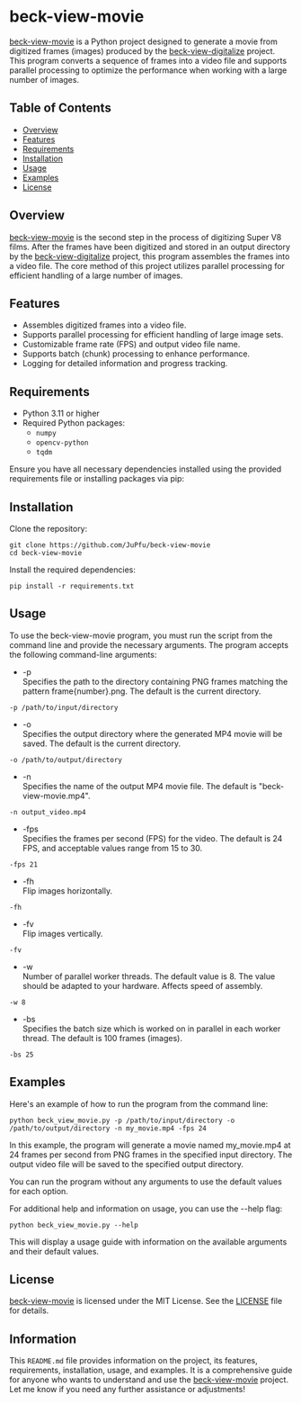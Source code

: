 # beck-view-movie

[beck-view-movie](https://github.com/JuPfu/beck-view-movie) is a Python project designed to generate a movie from digitized frames (images) produced by the [beck-view-digitalize](https://github.com/JuPfu/beck-view-digitalize) project. This program converts a sequence of frames into a video file and supports parallel processing to optimize the performance when working with a large number of images.

## Table of Contents

- [Overview](#overview)
- [Features](#features)
- [Requirements](#requirements)
- [Installation](#installation)
- [Usage](#usage)
- [Examples](#examples)
- [License](#license)

## Overview

[beck-view-movie](https://github.com/JuPfu/beck-view-movie) is the second step in the process of digitizing Super V8 films. After the frames have been digitized and stored in an output directory by the [beck-view-digitalize](https://github.com/JuPfu/beck-view-digitalize) project, this program assembles the frames into a video file. The core method of this project utilizes parallel processing for efficient handling of a large number of images.

## Features

- Assembles digitized frames into a video file.
- Supports parallel processing for efficient handling of large image sets.
- Customizable frame rate (FPS) and output video file name.
- Supports batch (chunk) processing to enhance performance.
- Logging for detailed information and progress tracking.

## Requirements

- Python 3.11 or higher
- Required Python packages:
    - `numpy`
    - `opencv-python`
    - `tqdm`
    
Ensure you have all necessary dependencies installed using the provided requirements file or installing packages via pip:

## Installation

Clone the repository:
```shell
git clone https://github.com/JuPfu/beck-view-movie
cd beck-view-movie
```

Install the required dependencies:
```shell
pip install -r requirements.txt
```

## Usage

To use the beck-view-movie program, you must run the script from the command line and provide the necessary arguments. The program accepts the following command-line arguments:

- -p <br>Specifies the path to the directory containing PNG frames matching the pattern frame{number}.png. The default is the current directory.
```shell
-p /path/to/input/directory
```

- -o <br>Specifies the output directory where the generated MP4 movie will be saved. The default is the current directory.
```shell
-o /path/to/output/directory
```

- -n <br>Specifies the name of the output MP4 movie file. The default is "beck-view-movie.mp4".
```shell
-n output_video.mp4
```

- -fps <br>Specifies the frames per second (FPS) for the video. The default is 24 FPS, and acceptable values range from 15 to 30.
```shell
-fps 21
```

- -fh <br>Flip  images horizontally.
```shell
-fh
```

- -fv <br>Flip  images vertically.
```shell
-fv
```

- -w <br>Number of parallel worker threads. The default value is 8. The value should be adapted to your  hardware. Affects speed of assembly.
```shell
-w 8
```

- -bs <br>Specifies the batch size which is worked on in parallel in each worker thread. The default is 100 frames (images).
```shell
-bs 25
```

## Examples

Here's an example of how to run the program from the command line:

```shell
python beck_view_movie.py -p /path/to/input/directory -o /path/to/output/directory -n my_movie.mp4 -fps 24
```

In this example, the program will generate a movie named my_movie.mp4 at 24 frames per second from PNG frames in the specified input directory. The output video file will be saved to the specified output directory.

You can run the program without any arguments to use the default values for each option.

For additional help and information on usage, you can use the --help flag:

```shell
python beck_view_movie.py --help
```
This will display a usage guide with information on the available arguments and their default values.

## License

[beck-view-movie](https://github.com/JuPfu/beck-view-movie) is licensed under the MIT License. See the [LICENSE](LICENSE) file for details.

## Information
This `README.md` file provides information on the project, its features, requirements, installation, usage, and examples. It is a comprehensive guide for anyone who wants to understand and use the [beck-view-movie](https://github.com/JuPfu/beck-view-movie) project. Let me know if you need any further assistance or adjustments!
